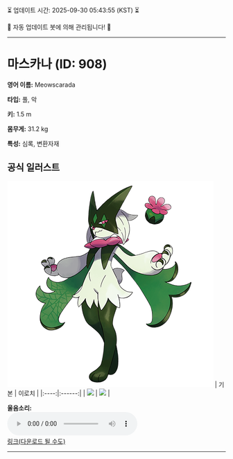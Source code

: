 
⏳ 업데이트 시간: 2025-09-30 05:43:55 (KST) ⏳

🤖 자동 업데이트 봇에 의해 관리됩니다! 🤖

---

# 마스카나 (ID: 908)
**영어 이름:** Meowscarada

**타입:** 풀, 악

**키:** 1.5 m

**몸무게:** 31.2 kg

**특성:** 심록, 변환자재

## 공식 일러스트
![](https://raw.githubusercontent.com/PokeAPI/sprites/master/sprites/pokemon/other/official-artwork/908.png)
| 기본 | 이로치 |
|:----:|:------:|
| <img src="http://play.pokemonshowdown.com/sprites/ani/meowscarada.gif" width="200"> | <img src="http://play.pokemonshowdown.com/sprites/ani-shiny/meowscarada.gif" width="200"> |

**울음소리:**<br><audio controls src="https://raw.githubusercontent.com/PokeAPI/cries/main/cries/pokemon/latest/908.ogg"></audio><br> [링크(다운로드 될 수도)](https://raw.githubusercontent.com/PokeAPI/cries/main/cries/pokemon/latest/908.ogg)


---
